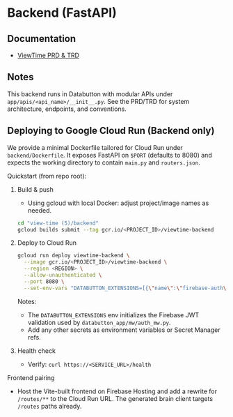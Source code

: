 # Backend (FastAPI)

## Documentation

- [ViewTime PRD & TRD](../docs/PRD_TRD.md)

## Notes

This backend runs in Databutton with modular APIs under `app/apis/<api_name>/__init__.py`. See the PRD/TRD for system architecture, endpoints, and conventions.

## Deploying to Google Cloud Run (Backend only)

We provide a minimal Dockerfile tailored for Cloud Run under `backend/Dockerfile`. It exposes FastAPI on `$PORT` (defaults to 8080) and expects the working directory to contain `main.py` and `routers.json`.

Quickstart (from repo root):

1. Build & push

   - Using gcloud with local Docker: adjust project/image names as needed.

   ```bash
   cd "view-time (5)/backend"
   gcloud builds submit --tag gcr.io/<PROJECT_ID>/viewtime-backend
   ```

2. Deploy to Cloud Run

   ```bash
   gcloud run deploy viewtime-backend \
     --image gcr.io/<PROJECT_ID>/viewtime-backend \
     --region <REGION> \
     --allow-unauthenticated \
     --port 8080 \
     --set-env-vars "DATABUTTON_EXTENSIONS=[{\"name\":\"firebase-auth\",\"config\":{\"firebaseConfig\":{\"projectId\":\"<FIREBASE_PROJECT_ID>\",\"apiKey\":\"<API_KEY>\",\"appId\":\"<APP_ID>\",\"authDomain\":\"<AUTH_DOMAIN>\",\"storageBucket\":\"<STORAGE_BUCKET>\",\"messagingSenderId\":\"<SENDER_ID>\"}}}]"
   ```

   Notes:
   - The `DATABUTTON_EXTENSIONS` env initializes the Firebase JWT validation used by `databutton_app/mw/auth_mw.py`.
   - Add any other secrets as environment variables or Secret Manager refs.

3. Health check

   - Verify: `curl https://<SERVICE_URL>/health`

Frontend pairing

- Host the Vite-built frontend on Firebase Hosting and add a rewrite for `/routes/**` to the Cloud Run URL. The generated brain client targets `/routes` paths already.
